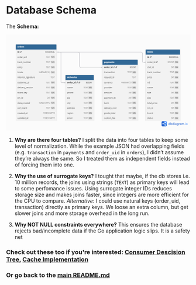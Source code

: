 # Database Schema

The **Schema:** 

![Database Schema](schema.png)
1. **Why are there four tables?**
I split the data into four tables to keep some level of normalization. While the example JSON had overlapping fields (e.g. `transaction` in `payments` and `order_uid` in `orders`), I didn’t assume they’re always the same. So I treated them as independent fields instead of forcing them into one.

2. **Why the use of surrogate keys?**
I tought that maybe, if the db stores i.e. 10 million records, the joins using strings (`TEXT`) as primary keys will lead to some perfomance issues. Using surrogate integer IDs reduces storage size and makes joins faster, since integers are more efficient for the CPU to compare.
_Alternative_: I could use natural keys (order_uid, transaction) directly as primary keys. We loose an extra column, but get slower joins and more storage overhead in the long run.

3. **Why NOT NULL constraints everywhere?**
This ensures the database rejects bad/incomplete data if the Go application logic slips. It is a safety net

### Check out these too if you're interested: [Consumer Descision Tree](../docs/consumer.md), [Cache Implementation](../docs/cache.md)

### Or go back to the [main README.md](../README.md)